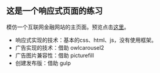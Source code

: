 ## 这是一个响应式页面的练习
模仿一个互联网金融网站的主页面。预览点击[这里](https://htmlpreview.github.io/?https://github.com/ginnko/front-end-demos/blob/4d787e11bda5e9c4dbf2aacd6b5971bfe38b44a8/responsivewebpage/src/index.html)。

* 响应式实现的技术：基本的css、html、js，没有使用框架。
* 广告实现的技术：借助 owlcarousel2
* 广告图片兼容性：借助 picturefill
* 创建发布版：借助 gulp 

